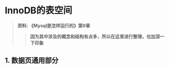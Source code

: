 # InnoDB的表空间

> **资料: 《Mysql是怎样运行的》第9章**
>
> > **因为其中涉及的概念和结构有点多，所以在这里进行整理，也加深一下印象**



## 1. 数据页通用部分

